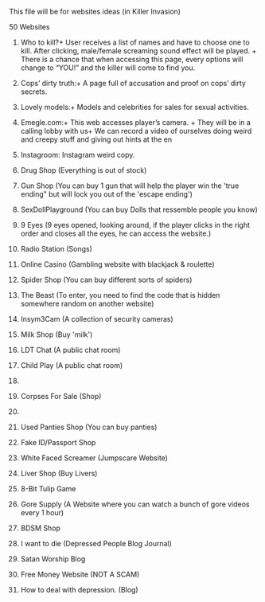 This file will be for websites ideas (in Killer Invasion)

50 Websites

1. Who to kill?+ User receives a list of names and have to choose one to kill. After clicking, male/female screaming sound effect will be played. + There is a chance that when accessing this page, every options will change to “YOU!” and the killer will come to find you.
2. Cops’ dirty truth:+ A page full of accusation and proof on cops’ dirty secrets.
3. Lovely models:+ Models and celebrities for sales for sexual activities.
4. Emegle.com:+ This web accesses player’s camera. + They will be in a calling lobby with us+ We can record a video of ourselves doing weird and creepy stuff and giving out hints at the en
5. Instagroom: Instagram weird copy.



1. Drug Shop (Everything is out of stock)
2. Gun Shop (You can buy 1 gun that will help the player win the 'true ending" but will lock you out of the 'escape ending')
3. SexDollPlayground (You can buy Dolls that ressemble people you know)
4. 9 Eyes (9 eyes opened, looking around, if the player clicks in the right order and closes all the eyes, he can access the website.)
5. Radio Station (Songs) 
6. Online Casino (Gambling website with blackjack & roulette)
7. Spider Shop (You can buy different sorts of spiders)
8. The Beast (To enter, you need to find the code that is hidden somewhere random on another website)
9. Insym3Cam (A collection of security cameras)
10. Milk Shop (Buy 'milk')
11. LDT Chat (A public chat room)
12. Child Play (A public chat room)
13. 
14. Corpses For Sale (Shop)
15. 
16. Used Panties Shop (You can buy panties)
17. Fake ID/Passport Shop 
18. White Faced Screamer (Jumpscare Website)
19. Liver Shop (Buy Livers)
20. 8-Bit Tulip Game
21. Gore Supply (A Website where you can watch a bunch of gore videos every 1 hour)
22. BDSM Shop
23. I want to die (Depressed People Blog Journal)
24. Satan Worship Blog
25. Free Money Website (NOT A SCAM)
26. How to deal with depression. (Blog)
